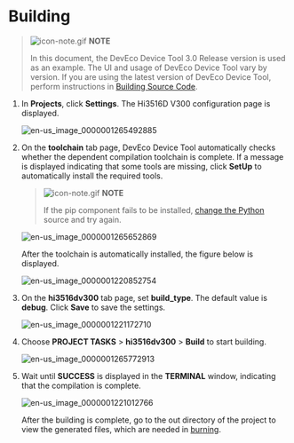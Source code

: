 # Building
> ![icon-note.gif](public_sys-resources/icon-note.gif) **NOTE**
> 
> In this document, the DevEco Device Tool 3.0 Release version is used as an example. The UI and usage of DevEco Device Tool vary by version. If you are using the latest version of DevEco Device Tool, perform instructions in [Building Source Code](https://gitee.com/openharmony/docs/blob/master/en/device-dev/quick-start/quickstart-ide-3516-build.md).

1. In **Projects**, click **Settings**. The Hi3516D V300 configuration page is displayed.

   ![en-us_image_0000001265492885](figures/en-us_image_0000001265492885.png)

2. On the **toolchain** tab page, DevEco Device Tool automatically checks whether the dependent compilation toolchain is complete. If a message is displayed indicating that some tools are missing, click **SetUp** to automatically install the required tools.

   > ![icon-note.gif](public_sys-resources/icon-note.gif) **NOTE**
   >
   > If the pip component fails to be installed, [change the Python](https://device.harmonyos.com/en/docs/documentation/guide/ide-set-python-source-0000001227639986) source and try again.

   ![en-us_image_0000001265652869](figures/en-us_image_0000001265652869.png)

   After the toolchain is automatically installed, the figure below is displayed.

   ![en-us_image_0000001220852754](figures/en-us_image_0000001220852754.png)

3. On the **hi3516dv300** tab page, set **build_type**. The default value is **debug**. Click **Save** to save the settings.

   ![en-us_image_0000001221172710](figures/en-us_image_0000001221172710.png)

4. Choose **PROJECT TASKS** > **hi3516dv300** > **Build** to start building.

   ![en-us_image_0000001265772913](figures/en-us_image_0000001265772913.png)

5. Wait until **SUCCESS** is displayed in the **TERMINAL** window, indicating that the compilation is complete.

   ![en-us_image_0000001221012766](figures/en-us_image_0000001221012766.png)

   After the building is complete, go to the out directory of the project to view the generated files, which are needed in [burning](https://device.harmonyos.com/en/docs/documentation/guide/ide-hi3516-upload-0000001052148681).
